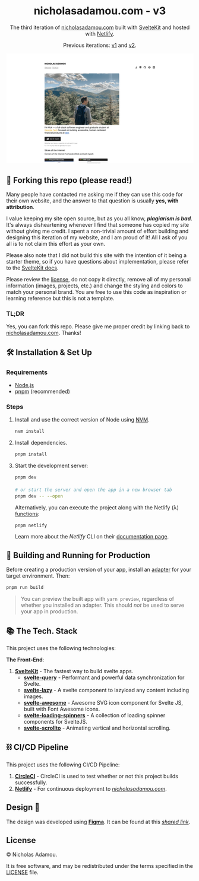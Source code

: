 <h1 align="center">
  nicholasadamou.com - v3
</h1>
<p align="center">
  The third iteration of <a href="https://nicholasadamou.com" target="_blank">nicholasadamou.com</a> built with <a href="https://kit.svelte.dev/" target="_blank">SvelteKit</a> and hosted with <a href="https://www.netlify.com/" target="_blank">Netlify</a>.
</p>
<p align="center">
  Previous iterations:
  <a href="https://github.com/nicholasadamou/v1" target="_blank">v1</a> and
  <a href="https://github.com/nicholasadamou/v2" target="_blank">v2</a>.
</p>

![demo](static/demo.png)

## 🚨 Forking this repo (please read!)

Many people have contacted me asking me if they can use this code for their own website, and the answer to that question is usually **yes, with attribution**.

I value keeping my site open source, but as you all know, _**plagiarism is bad**_. It's always disheartening whenever I find that someone has copied my site without giving me credit. I spent a non-trivial amount of effort building and designing this iteration of my website, and I am proud of it! All I ask of you all is to not claim this effort as your own.

Please also note that I did not build this site with the intention of it being a starter theme, so if you have questions about implementation, please refer to the [SvelteKit docs](https://kit.svelte.dev/docs).

Please review the [license](LICENSE), do not copy it directly, remove all of my personal information (images, projects, etc.) and change the styling and colors to match your personal brand. You are free to use this code as inspiration or learning reference but this is not a template.

### TL;DR

Yes, you can fork this repo. Please give me proper credit by linking back to [nicholasadamou.com](https://nicholasadamou.com). Thanks!

## 🛠 Installation & Set Up

### Requirements

- [Node.js](https://nodejs.org/en/)
- [pnpm](https://pnpm.io/) (recommended)

### Steps

1. Install and use the correct version of Node using [NVM](https://github.com/nvm-sh/nvm).

   ```sh
   nvm install
   ```

2. Install dependencies.

   ```sh
   pnpm install
   ```

3. Start the development server:

   ```bash
   pnpm dev

   # or start the server and open the app in a new browser tab
   pnpm dev -- --open
   ```

   Alternatively, you can execute the project along with the Netlify (λ) [functions](functions):

   ```bash
   pnpm netlify
   ```

   Learn more about the _Netlify_ CLI on their [documentation page](hhttps://www.netlify.com/docs/functions/).

## 🚀 Building and Running for Production

Before creating a production version of your app, install an [adapter](https://kit.svelte.dev/docs#adapters) for your target environment. Then:

```bash
pnpm run build
```

> You can preview the built app with `yarn preview`, regardless of whether you installed an adapter. This should _not_ be used to serve your app in production.

## 📚 The Tech. Stack

This project uses the following technologies:

**The Front-End**:

1. [**SvelteKit**](https://kit.svelte.dev/) - The fastest way to build svelte apps.
   - [**svelte-query**](https://sveltequery.vercel.app/) - Performant and powerful data synchronization for Svelte.
   - [**svelte-lazy**](https://github.com/leafOfTree/svelte-lazy) - A svelte component to lazyload any content including images.
   - [**svelte-awesome**](https://github.com/RobBrazier/svelte-awesome#more-advanced-cases) - Awesome SVG icon component for Svelte JS, built with Font Awesome icons.
   - [**svelte-loading-spinners**](https://github.com/Schum123/svelte-loading-spinners) - A collection of loading spinner components for SvelteJS.
   - [**svelte-scrollto**](https://github.com/langbamit/svelte-scrollto) - Animating vertical and horizontal scrolling.

## ⛓️ CI/CD Pipeline

This project uses the following CI/CD Pipeline:

1. [**CircleCI**](https://circleci.com/) - CircleCI is used to test whether or not this project builds successfully.
2. [**Netlify**](https://netlify.com/) - For continuous deployment to [_nicholasadamou.com_](https://nicholasadamou.com).

## Design 🎨

The design was developed using [**Figma**](https://www.figma.com/). It can be found at this [_shared link_](https://www.figma.com/file/WaCj0rJmmvUkky3StLTrG8/nicholasadamou.com-v3?node-id=0%3A1).

## License

© Nicholas Adamou.

It is free software, and may be redistributed under the terms specified in the [LICENSE] file.

[license]: LICENSE
